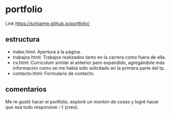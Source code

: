 # portfolio

Link https://schjaime.github.io/portfolio/

## estructura

* index.html: Apertura a la página.
* trabajos.html: Trabajos realizados tanto en la carrera como fuera de ella.
* cv.html: Curriculum similar al anterior pero expandido, agregándole más información como se me había sido solicitado en la primera parte del tp.
* contacto.html: Formulario de contacto.

## comentarios

Me re gustó hacer el portfolio, exploré un montón de cosas y logré hacer que sea todo responsive :-) (creo).
